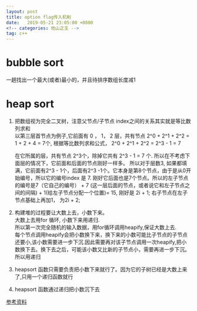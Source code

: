 ```yaml
---
layout: post
title: option flag传入机制
date:   2019-05-21 23:05:00 +0800
<!-- categories: 他山之玉 -->
tag: c++
---
```


bubble sort
=
一趟找出一个最大(或者)最小的，并且待排序数组长度减1

heap sort
=

1. 把数组视为完全二叉树，注意父节点/子节点 index之间的关系其实就是等比数列求和  
    以第三层首节点为例子,它前面有 0 ， 1， 2 层，共有节点 2^0 + 2^1 + 2^2 = 1 + 2 + 4 = 7个, 根据等比数列求和公式， 2^0 + 2^1 + 2^2 = 2^3 - 1 = 7

	在它所属的层，共有节点 2^3个，除掉它共有 2^3 - 1 = 7 个. 所以在不考虑下面层的情况下，它前面和后面的节点刚好一样多。
	所以对于层数3, 如果都填满，它前面有2^3 - 1个，后面有2^3 -1个。它本身是第8个节点，由于是从0开始编号，所以它的编号index 是 7. 刚好它后面也是7个节点。所以的左子节点的编号是7（它自己的编号） + 7 (这一层后面的节点，或者说它和左子节点之间的间隔)  + 1(给左子节点分配一个位置)= 15, 刚好是 2i + 1; 右子节点在左子节点基础上再加1， 为2i + 2;


2. 构建堆的过程要让大数上去，小数下来。  
	大数上去用for 循环, 小数下来用递归.  
	所以第一次完全随机的输入数据，用for循环调用heapify,保证大数上去.  
	每个节点调用heapify会把小数换下来，换下来的小数可能比子节点的子节点还要小,该小数需要进一步下沉.因此需要再对该子节点调用一次heapify,把小数换下去。换下去之后，可能该小数又比新的子节点小，需要再进一步下沉。  
	所以用递归

3. heapsort 函数只需要负责把小数下来就行了。因为它的子树已经是大数上来了,只用一个递归函数就行

4. heapsort 函数通过递归把小数沉下去


[参考资料](https://www.bilibili.com/video/BV1Eb41147dK/?spm_id_from=trigger_reload)
